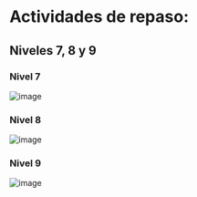 # Actividades de repaso:
## Niveles 7, 8 y 9

### Nivel 7
![image](https://user-images.githubusercontent.com/91023374/136529713-aebf80a1-657e-4071-9393-321fdb4187a7.png)


### Nivel 8
![image](https://user-images.githubusercontent.com/91023374/136529760-e48b986a-68ac-4f8c-ace0-83a73b52c386.png)

### Nivel 9
![image](https://user-images.githubusercontent.com/91023374/136529834-18a756d7-64ae-4483-a6f7-a35ef66e861b.png)

